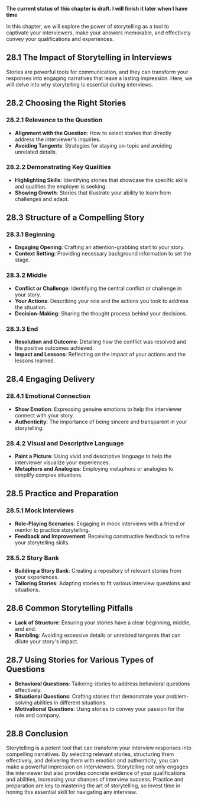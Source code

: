 **The current status of this chapter is draft. I will finish it later when I have time**

In this chapter, we will explore the power of storytelling as a tool to captivate your interviewers, make your answers memorable, and effectively convey your qualifications and experiences.

28.1 **The Impact of Storytelling in Interviews**
-------------------------------------------------

Stories are powerful tools for communication, and they can transform your responses into engaging narratives that leave a lasting impression. Here, we will delve into why storytelling is essential during interviews.

28.2 **Choosing the Right Stories**
-----------------------------------

### 28.2.1 **Relevance to the Question**

* **Alignment with the Question**: How to select stories that directly address the interviewer's inquiries.
* **Avoiding Tangents**: Strategies for staying on-topic and avoiding unrelated details.

### 28.2.2 **Demonstrating Key Qualities**

* **Highlighting Skills**: Identifying stories that showcase the specific skills and qualities the employer is seeking.
* **Showing Growth**: Stories that illustrate your ability to learn from challenges and adapt.

28.3 **Structure of a Compelling Story**
----------------------------------------

### 28.3.1 **Beginning**

* **Engaging Opening**: Crafting an attention-grabbing start to your story.
* **Context Setting**: Providing necessary background information to set the stage.

### 28.3.2 **Middle**

* **Conflict or Challenge**: Identifying the central conflict or challenge in your story.
* **Your Actions**: Describing your role and the actions you took to address the situation.
* **Decision-Making**: Sharing the thought process behind your decisions.

### 28.3.3 **End**

* **Resolution and Outcome**: Detailing how the conflict was resolved and the positive outcomes achieved.
* **Impact and Lessons**: Reflecting on the impact of your actions and the lessons learned.

28.4 **Engaging Delivery**
--------------------------

### 28.4.1 **Emotional Connection**

* **Show Emotion**: Expressing genuine emotions to help the interviewer connect with your story.
* **Authenticity**: The importance of being sincere and transparent in your storytelling.

### 28.4.2 **Visual and Descriptive Language**

* **Paint a Picture**: Using vivid and descriptive language to help the interviewer visualize your experiences.
* **Metaphors and Analogies**: Employing metaphors or analogies to simplify complex situations.

28.5 **Practice and Preparation**
---------------------------------

### 28.5.1 **Mock Interviews**

* **Role-Playing Scenarios**: Engaging in mock interviews with a friend or mentor to practice storytelling.
* **Feedback and Improvement**: Receiving constructive feedback to refine your storytelling skills.

### 28.5.2 **Story Bank**

* **Building a Story Bank**: Creating a repository of relevant stories from your experiences.
* **Tailoring Stories**: Adapting stories to fit various interview questions and situations.

28.6 **Common Storytelling Pitfalls**
-------------------------------------

* **Lack of Structure**: Ensuring your stories have a clear beginning, middle, and end.
* **Rambling**: Avoiding excessive details or unrelated tangents that can dilute your story's impact.

28.7 **Using Stories for Various Types of Questions**
-----------------------------------------------------

* **Behavioral Questions**: Tailoring stories to address behavioral questions effectively.
* **Situational Questions**: Crafting stories that demonstrate your problem-solving abilities in different situations.
* **Motivational Questions**: Using stories to convey your passion for the role and company.

28.8 **Conclusion**
-------------------

Storytelling is a potent tool that can transform your interview responses into compelling narratives. By selecting relevant stories, structuring them effectively, and delivering them with emotion and authenticity, you can make a powerful impression on interviewers. Storytelling not only engages the interviewer but also provides concrete evidence of your qualifications and abilities, increasing your chances of interview success. Practice and preparation are key to mastering the art of storytelling, so invest time in honing this essential skill for navigating any interview.
